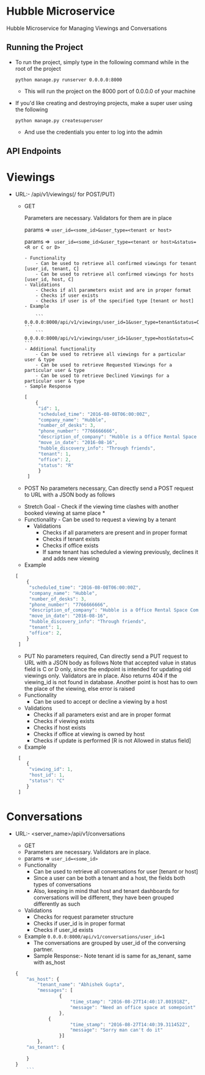 Hubble Microservice
==============================

Hubble Microservice for Managing Viewings and Conversations

Running the Project
--------------------
* To run the project, simply type in the following command while in the root of the project

	```python manage.py runserver 0.0.0.0:8000```

  	- This will run the project on the 8000 port of 0.0.0.0 of your machine

* If you'd like creating and destroying projects, make a super user using the following 

	```python manage.py createsuperuser```

  	- And use the credentials you enter to log into the admin


API Endpoints
--------------

Viewings
=========

* URL:- <servername>/api/v1/viewings(/ for POST/PUT)

  - GET
  	
  	Parameters are necessary. Validators for them are in place
  	
  	params => ``` user_id=<some_id>&user_type=<tenant or host> ```

  	params => ``` user_id=<some_id>&user_type=<tenant or host>&status=<R or C or D>```

    	- Functionality 
    		- Can be used to retrieve all confirmed viewings for tenant [user_id, tenant, C]
    		- Can be used to retrieve all confirmed viewings for hosts [user_id, host, C]
    	- Validations
    		- Checks if all parameters exist and are in proper format
    		- Checks if user exists
    		- Checks if user is of the specified type [tenant or host]
    	- Example

        	``` 0.0.0.0:8000/api/v1/viewings/user_id=1&user_type=tenant&status=C ```
        	``` 0.0.0.0:8000/api/v1/viewings/user_id=1&user_type=host&status=C ```
    	- Additional functionality
    		- Can be used to retrieve all viewings for a particular user & type
    		- Can be used to retrieve Requested Viewings for a particular user & type    
    		- Can be used to retrieve Declined Viewings for a particular user & type
    	- Sample Response

    ```javascript
    [
    	{
    	 "id": 1,
    	 "scheduled_time": "2016-08-08T06:00:00Z",
    	 "company_name": "Hubble",
    	 "number_of_desks": 3,
    	 "phone_number": "7766666666",
    	 "description_of_company": "Hubble is a Office Rental Space Company in London",
    	 "move_in_date": "2016-08-16",
    	 "hubble_discovery_info": "Through friends",
    	 "tenant": 1,
    	 "office": 2,
    	 "status": "R"
    	 }
     ]
    ```

   - POST
  	No parameters necessary, Can directly send a POST request to URL with a JSON body as follows
  	
  	* Stretch Goal - Check if the viewing time clashes with another booked viewing at same place *
  	
  	- Functionality
     		- Can be used to request a viewing by a tenant
     	- Validations
     		- Checks if all parameters are present and in proper format
     		- Checks if tenant exists
     		- Checks if office exists
     		- If same tenant has scheduled a viewing previously, declines it and adds new viewing
    - Example 

    ```javascript
    [
    	{
         "scheduled_time": "2016-08-08T06:00:00Z",
         "company_name": "Hubble",
         "number_of_desks": 3,
         "phone_number": "7766666666",
         "description_of_company": "Hubble is a Office Rental Space Company in London",
         "move_in_date": "2016-08-16",
         "hubble_discovery_info": "Through friends",
         "tenant": 1,    	     
         "office": 2,
    	}
     ]
   	``` 
   - PUT
   	No parameters required, Can directly send a PUT request to URL with a JSON body as follows
	Note that accepted value in status field is C or D only, since the endpoint is intended for 
  	updating old viewings only. Validators are in place. Also returns 404 if the viewing_id is not 
  	found in database.
  	Another point is host has to own the place of the viewing, else error is raised
  	- Functionality
  		- Can be used to accept or decline a viewing by a host
  	- Validations
  		- Checks if all parameters exist and are in proper format
  		- Checks if viewing exists
  		- Checks if host exists
  		- Checks if office at viewing is owned by host
  		- Checks if update is performed [R is not Allowed in status field]
  	- Example

  	```javascript
     [
     	{
         "viewing_id": 1,
         "host_id": 1,
         "status": "C"
     	}
     ]
    ```
    

Conversations
=============

* URL:- <server_name>/api/v1/conversations
    - GET
	- Parameters are necessary. Validators are in place.
	- params => ``` user_id=<some_id> ```
    - Functionality 
    	- Can be used to retrieve all conversations for user [tenant or host]
    	- Since a user can be both a tenant and a host, the fields both types of conversations
    	- Also, keeping in mind that host and tenant dashboards for conversations will be different, they have been grouped differently as such
    - Validations
    	- Checks for request parameter structure
    	- Checks if user_id is in proper format
    	- Checks if user_id exists
    - Example
        ``` 0.0.0.0:8000/api/v1/conversations/user_id=1 ```
    	- The conversations are grouped by user_id of the conversing partner.
    	- Sample Response:-  Note tenant id is same for as_tenant, same with as_host

	```javascript
	{
	    "as_host": {
		    "tenant_name": "Abhishek Gupta",
		    "messages": [
            		{
                		"time_stamp": "2016-08-27T14:40:17.801918Z",
                		"message": "Need an office space at somepoint"
            		},
		        {
                		"time_stamp": "2016-08-27T14:40:39.311452Z",
                		"message": "Sorry man can't do it"
            		}]
            },
	    "as_tenant": {
	    
	    }
	}
    	```
    	
